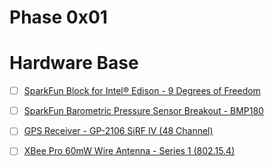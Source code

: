 Phase 0x01
==

# Hardware Base
- [ ] [SparkFun Block for Intel® Edison - 9 Degrees of Freedom](https://www.sparkfun.com/products/13033)
- [ ] [SparkFun Barometric Pressure Sensor Breakout - BMP180](https://www.sparkfun.com/products/11824)
- [ ] [GPS Receiver - GP-2106 SiRF IV (48 Channel)](https://www.sparkfun.com/products/10890)
- [ ] [XBee Pro 60mW Wire Antenna - Series 1 (802.15.4)](https://www.sparkfun.com/products/8742)

